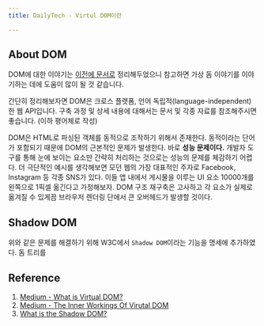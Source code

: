 ```yaml
---
title: DailyTech - Virtul DOM이란

---
```

## About DOM

DOM에 대한 이야기는 [이전에 문서로](https://parkjju.github.io/vue-TIL/daily/220208-DOM.html#dom%E1%84%8B%E1%85%B5%E1%84%85%E1%85%A1%E1%86%AB) 정리해두었으니 참고하면 가상 돔 이야기를 이야기하는 데에 도움이 많이 될 것 같습니다.

간단히 정리해보자면 DOM은 크로스 플랫폼, 언어 독립적(language-independent)한 웹 API입니다. 구축 과정 및 상세 내용에 대해서는 문서 및 각종 자료를 참조해주시면 좋습니다. (이하 평어체로 작성)

DOM은 HTML로 파싱된 객체를 동적으로 조작하기 위해서 존재한다. 동적이라는 단어가 포함되기 때문에 DOM의 근본적인 문제가 발생한다. 바로 **성능 문제이다.** 개발자 도구를 통해 눈에 보이는 요소만 간략히 처리하는 것으로는 성능의 문제를 체감하기 어렵다. 더 극단적인 예시를 생각해보면 모던 웹의 가장 대표적인 주자로 Facebook, Instagram 등 각종 SNS가 있다. 이들 앱 내에서 게시물을 이루는 UI 요소 10000개를 왼쪽으로 1픽셀 옮긴다고 가정해보자. DOM 구조 재구축은 고사하고 각 요소가 실제로 옮겨질 수 있게끔 브라우저 렌더링 단에서 큰 오버헤드가 발생할 것이다.

## Shadow DOM
위와 같은 문제를 해결하기 위해 W3C에서 `Shadow DOM`이라는 기능을 명세에 추가하였다. 돔 트리를 
## Reference

1. [Medium - What is Virtual DOM?](https://tonyfreed.medium.com/what-is-virtual-dom-c0ec6d6a925c)
2. [Medium - The Inner Workings Of Virutal DOM](https://medium.com/@rajaraodv/the-inner-workings-of-virtual-dom-666ee7ad47cf)
3. [What is the Shadow DOM?](https://bitsofco.de/what-is-the-shadow-dom/?utm_source=CSS-Weekly&utm_campaign=Issue-344&)